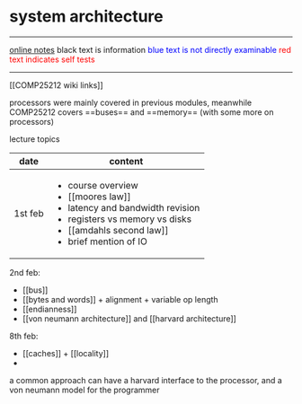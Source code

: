 # system architecture

***
[online notes](https://online.manchester.ac.uk/bbcswebdav/pid-13877526-dt-content-rid-132936572_1/courses/I3132-COMP-25212-1221-2SE-001895/html/intro.html)
black text is information
<span style="color:blue">blue text is not directly examinable</span>
<span style="color:red">red text indicates self tests</span>
***
[[COMP25212 wiki links]]

processors were mainly covered in previous modules, meanwhile COMP25212 covers ==buses== and ==memory== (with some more on processors)

lecture topics

| date    | content                                                                                       |
| ------- | --------------------------------------------------------------------------------------------- |
| 1st feb | <ul><li>course overview</li><li>[[moores law]]</li><li>latency and bandwidth revision</li><li>registers vs memory vs disks</li><li>[[amdahls second law]]</li><li>brief mention of IO</li></ul> |

2nd feb:
- [[bus]]
- [[bytes and words]] + alignment + variable op length
- [[endianness]]
- [[von neumann architecture]] and [[harvard architecture]]


8th feb:
- [[caches]] + [[locality]]
- 

a common approach can have a harvard interface to the processor, and a von neumann model for the programmer
